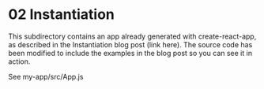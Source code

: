 # 02 Instantiation

This subdirectory contains an app already generated with create-react-app, as
described in the Instantiation blog post (link here).  The source code has been
modified to include the examples in the blog post so you can see it in action.

See my-app/src/App.js

